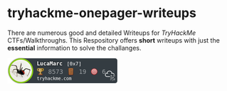 # tryhackme-onepager-writeups
There are numerous good and detailed Writeups for *TryHackMe* CTFs/Walkthroughs. This Respository offers **short** writeups with just the **essential** information to solve the challanges. 

<img src="https://github.com/LukasMarckmiller/tryhackme-onepager-writeups/blob/main/misc/LucaMarc.png" alt="TryHackMe">
